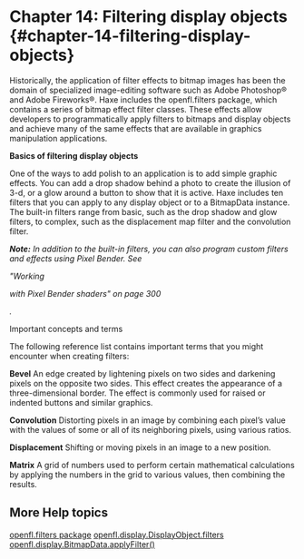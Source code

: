 # Chapter 14: Filtering display objects {#chapter-14-filtering-display-objects}

Historically, the application of filter effects to bitmap images has been the domain of specialized image-editing software such as Adobe Photoshop® and Adobe Fireworks®. Haxe includes the openfl.filters package, which contains a series of bitmap effect filter classes. These effects allow developers to programmatically apply filters to bitmaps and display objects and achieve many of the same effects that are available in graphics manipulation applications.

**Basics of filtering display objects**

One of the ways to add polish to an application is to add simple graphic effects. You can add a drop shadow behind a photo to create the illusion of 3-d, or a glow around a button to show that it is active. Haxe includes ten filters that you can apply to any display object or to a BitmapData instance. The built-in filters range from basic, such as the drop shadow and glow filters, to complex, such as the displacement map filter and the convolution filter.

**_Note:_** _In addition to the built-in filters, you can also program custom filters and effects using Pixel Bender. See_

_"Working_

_with Pixel Bender shaders" on page 300_

_._

Important concepts and terms

The following reference list contains important terms that you might encounter when creating filters:

**Bevel** An edge created by lightening pixels on two sides and darkening pixels on the opposite two sides. This effect creates the appearance of a three-dimensional border. The effect is commonly used for raised or indented buttons and similar graphics.

**Convolution** Distorting pixels in an image by combining each pixel’s value with the values of some or all of its neighboring pixels, using various ratios.

**Displacement** Shifting or moving pixels in an image to a new position.

**Matrix** A grid of numbers used to perform certain mathematical calculations by applying the numbers in the grid to various values, then combining the results.

## More Help topics

[openfl.filters package](https://api.openfl.org/openfl/filters/index.html)
[openfl.display.DisplayObject.filters](https://api.openfl.org/openfl/display/DisplayObject.html#filters)
[openfl.display.BitmapData.applyFilter()](https://api.openfl.org/openfl/display/BitmapData.html#applyFilter)
